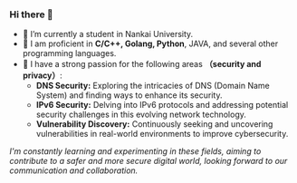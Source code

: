 ### Hi there 👋

- 🔭 I’m currently a student in Nankai University.
- 🌱 I am proficient in **C/C++, Golang, Python**, JAVA, and several other programming languages.
- 👯 I have a strong passion for the following areas **（security and privacy）**:
  - **DNS Security:** Exploring the intricacies of DNS (Domain Name System) and finding ways to enhance its security.
  - **IPv6 Security:** Delving into IPv6 protocols and addressing potential security challenges in this evolving network technology.
  - **Vulnerability Discovery:** Continuously seeking and uncovering vulnerabilities in real-world environments to improve cybersecurity.

*I'm constantly learning and experimenting in these fields, aiming to contribute to a safer and more secure digital world, looking forward to our communication and collaboration.*






